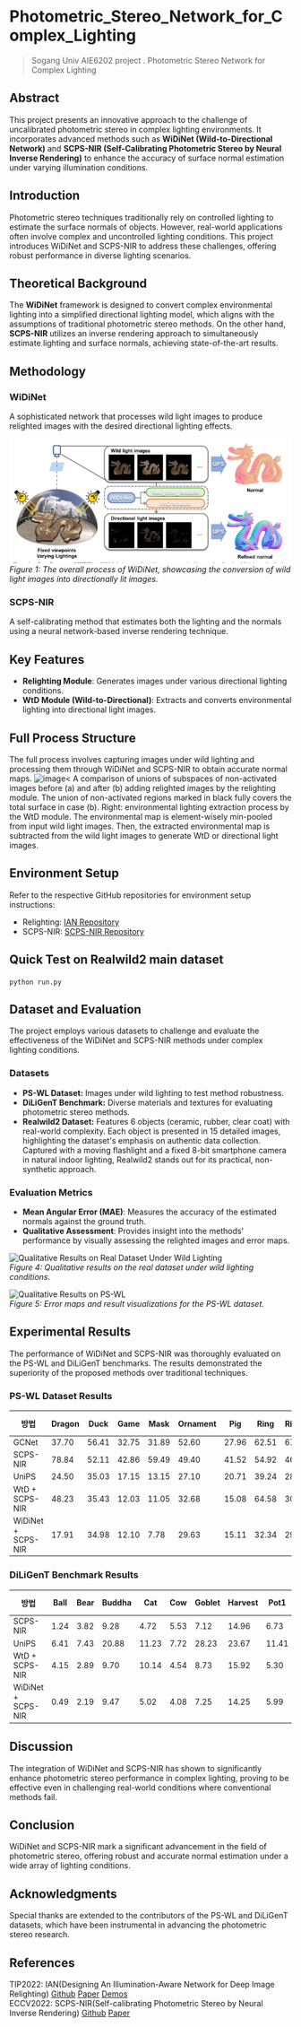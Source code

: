 # Photometric_Stereo_Network_for_Complex_Lighting
> Sogang Univ AIE6202 project . Photometric Stereo Network for Complex Lighting

## Abstract
This project presents an innovative approach to the challenge of uncalibrated photometric stereo in complex lighting environments. It incorporates advanced methods such as **WiDiNet (Wild-to-Directional Network)** and **SCPS-NIR (Self-Calibrating Photometric Stereo by Neural Inverse Rendering)** to enhance the accuracy of surface normal estimation under varying illumination conditions.

## Introduction
Photometric stereo techniques traditionally rely on controlled lighting to estimate the surface normals of objects. However, real-world applications often involve complex and uncontrolled lighting conditions. This project introduces WiDiNet and SCPS-NIR to address these challenges, offering robust performance in diverse lighting scenarios.

## Theoretical Background
The **WiDiNet** framework is designed to convert complex environmental lighting into a simplified directional lighting model, which aligns with the assumptions of traditional photometric stereo methods. On the other hand, **SCPS-NIR** utilizes an inverse rendering approach to simultaneously estimate lighting and surface normals, achieving state-of-the-art results.

## Methodology
### WiDiNet
A sophisticated network that processes wild light images to produce relighted images with the desired directional lighting effects.

![Overall Process of WiDiNet](assets/Figure1.PNG)<br>
*Figure 1: The overall process of WiDiNet, showcasing the conversion of wild light images into directionally lit images.*

### SCPS-NIR
A self-calibrating method that estimates both the lighting and the normals using a neural network-based inverse rendering technique.

## Key Features
- **Relighting Module**: Generates images under various directional lighting conditions.
- **WtD Module (Wild-to-Directional)**: Extracts and converts environmental lighting into directional light images.

## Full Process Structure
The full process involves capturing images under wild lighting and processing them through WiDiNet and SCPS-NIR to obtain accurate normal maps.
![image](https://github.com/AIE620-V-V/Photometric_Stereo_Network_for_Complex_Lighting/assets/46189116/697def45-df66-4c06-bc14-fe4090f56702)<
A comparison of unions of subspaces of non-activated images before
(a) and after (b) adding relighted images by the relighting module. The union of non-activated regions marked in black fully covers the
total surface in case (b). Right: environmental lighting extraction process by the WtD module. The environmental map is element-wisely
min-pooled from input wild light images. Then, the extracted environmental map is subtracted from the wild light images to generate WtD
or directional light images.


## Environment Setup
Refer to the respective GitHub repositories for environment setup instructions:
- Relighting: [IAN Repository](https://github.com/NK-CS-ZZL/IAN)
- SCPS-NIR: [SCPS-NIR Repository](https://github.com/junxuan-li/SCPS-NIR)

## Quick Test on Realwild2 main dataset
```python run.py```

## Dataset and Evaluation
The project employs various datasets to challenge and evaluate the effectiveness of the WiDiNet and SCPS-NIR methods under complex lighting conditions.

### Datasets

- **PS-WL Dataset:** Images under wild lighting to test method robustness.
- **DiLiGenT Benchmark:** Diverse materials and textures for evaluating photometric stereo methods.
- **Realwild2 Dataset:** Features 6 objects (ceramic, rubber, clear coat) with real-world complexity. Each object is presented in 15 detailed images, highlighting the dataset's emphasis on authentic data collection. Captured with a moving flashlight and a fixed 8-bit smartphone camera in natural indoor lighting, Realwild2 stands out for its practical, non-synthetic approach.



### Evaluation Metrics
- **Mean Angular Error (MAE)**: Measures the accuracy of the estimated normals against the ground truth.
- **Qualitative Assessment**: Provides insight into the methods' performance by visually assessing the relighted images and error maps.

![Qualitative Results on Real Dataset Under Wild Lighting](assets/Figure4.PNG)<br>
*Figure 4: Qualitative results on the real dataset under wild lighting conditions.*

![Qualitative Results on PS-WL](assets/Figure5.PNG)<br>
*Figure 5: Error maps and result visualizations for the PS-WL dataset.*

## Experimental Results
The performance of WiDiNet and SCPS-NIR was thoroughly evaluated on the PS-WL and DiLiGenT benchmarks. The results demonstrated the superiority of the proposed methods over traditional techniques.

### PS-WL Dataset Results

| 방법 | Dragon | Duck | Game | Mask | Ornament | Pig | Ring | Ring2 | 평균 MAE |
|------|--------|------|------|------|----------|-----|------|-------|----------|
| GCNet | 37.70 | 56.41 | 32.75 | 31.89 | 52.60 | 27.96 | 62.51 | 67.83 | 46.21 |
| SCPS-NIR  | 78.84 | 52.11 | 42.86 | 59.49 | 49.40 | 41.52 | 54.92 | 46.31 | 53.18 |
| UniPS  | 24.50 | 35.03 | 17.15 | 13.15 | 27.10 | 20.71 | 39.24 | 28.28 | 25.65 |
| WtD + SCPS-NIR  | 48.23 | 35.43 | 12.03 | 11.05 | 32.68 | 15.08 | 64.58 | 30.73 | 31.23 |
| WiDiNet + SCPS-NIR  | 17.91 | 34.98 | 12.10 | 7.78 | 29.63 | 15.11 | 32.34 | 29.24 | 22.39 |

### DiLiGenT Benchmark Results

| 방법 | Ball | Bear | Buddha | Cat | Cow | Goblet | Harvest | Pot1 | Pot2 | Reading | 평균 MAE |
|------|------|------|--------|-----|-----|--------|---------|------|------|---------|----------|
| SCPS-NIR  | 1.24 | 3.82 | 9.28 | 4.72 | 5.53 | 7.12 | 14.96 | 6.73 | 6.50 | 10.54 | 7.05 |
| UniPS  | 6.41 | 7.43 | 20.88 | 11.23 | 7.72 | 28.23 | 23.67 | 11.41 | 9.80 | 20.08 | 14.69 |
| WtD + SCPS-NIR  | 4.15 | 2.89 | 9.70 | 10.14 | 4.54 | 8.73 | 15.92 | 5.30 | 4.55 | 10.88 | 7.68 |
| WiDiNet + SCPS-NIR  | 0.49 | 2.19 | 9.47 | 5.02 | 4.08 | 7.25 | 14.25 | 5.99 | 3.78 | 10.09 | 6.26 |

## Discussion
The integration of WiDiNet and SCPS-NIR has shown to significantly enhance photometric stereo performance in complex lighting, proving to be effective even in challenging real-world conditions where conventional methods fail.

## Conclusion
WiDiNet and SCPS-NIR mark a significant advancement in the field of photometric stereo, offering robust and accurate normal estimation under a wide array of lighting conditions.

## Acknowledgments
Special thanks are extended to the contributors of the PS-WL and DiLiGenT datasets, which have been instrumental in advancing the photometric stereo research.

## References
TIP2022: IAN(Designing An Illumination-Aware Network for Deep Image Relighting) [Github](https://github.com/nk-cs-zzl/ian) [Paper](https://arxiv.org/abs/2207.10582) [Demos](https://github.com/nk-cs-zzl/ian#demos)<br/>
ECCV2022: SCPS-NIR(Self-calibrating Photometric Stereo by Neural Inverse Rendering) [Github](https://github.com/junxuan-li/SCPS-NIR) [Paper](https://arxiv.org/abs/2207.07815)
